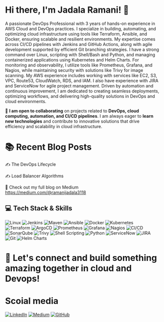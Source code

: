 # Hi there, I'm Jadala Ramani! 👋 


A passionate DevOps Professional with 3 years of hands-on experience in AWS Cloud and DevOps practices. I specialize in building, automating, and optimizing cloud infrastructure using tools like Terraform, Ansible, and Docker, ensuring scalable and resilient environments. My expertise comes across CI/CD pipelines with Jenkins and GitHub Actions, along with agile development supported by efficient Git branching strategies. I have a strong command over Linux, scripting with Shell/Bash and Python, and managing containerized applications using Kubernetes and Helm Charts. For monitoring and observability, I utilize tools like Prometheus, Grafana, and Nagios, while maintaining security with solutions like Trivy for image scanning. My AWS experience includes working with services like EC2, S3, VPC, Route53, CloudWatch, RDS, and IAM. I also have experience with JIRA and ServiceNow for agile project management. Driven by automation and continuous improvement, I am dedicated to creating seamless deployments, optimizing workflows, and delivering high-quality solutions in DevOps and cloud environments.

🚀 **I am open to collaborating** on projects related to **DevOps, cloud computing, automation, and CI/CD pipelines**. I am always eager to **learn new technologies** and contribute to innovative solutions that drive efficiency and scalability in cloud infrastructure.  

# 📚 Recent Blog Posts 
✍️ The DevOps Lifecycle

✍️ Load Balancer Algorithms
 
📢 Check out my full blog on Medium https://medium.com/@ramanijadala3118
## **💻 Tech Stack & Skills**
![Linux](https://img.shields.io/badge/Linux-%23FCC624.svg?style=for-the-badge&logo=linux&logoColor=black)
![Jenkins](https://img.shields.io/badge/Jenkins-%23D24939.svg?style=for-the-badge&logo=jenkins&logoColor=white)
![Maven](https://img.shields.io/badge/Apache%20Maven-C71A36?style=for-the-badge&logo=apache-maven&logoColor=white)
![Ansible](https://img.shields.io/badge/Ansible-%23EE0000.svg?style=for-the-badge&logo=ansible&logoColor=white)
![Docker](https://img.shields.io/badge/Docker-%232496ED.svg?style=for-the-badge&logo=docker&logoColor=white)
![Kubernetes](https://img.shields.io/badge/Kubernetes-%23326CE5.svg?style=for-the-badge&logo=kubernetes&logoColor=white)
![Terraform](https://img.shields.io/badge/Terraform-%237B42BC.svg?style=for-the-badge&logo=terraform&logoColor=white)
![ArgoCD](https://img.shields.io/badge/ArgoCD-%23EF660B.svg?style=for-the-badge&logo=argo&logoColor=white)
![Prometheus](https://img.shields.io/badge/Prometheus-%23E6522C.svg?style=for-the-badge&logo=prometheus&logoColor=white)
![Grafana](https://img.shields.io/badge/Grafana-%23F46800.svg?style=for-the-badge&logo=grafana&logoColor=white)
![Nagios](https://img.shields.io/badge/Nagios-%23000000.svg?style=for-the-badge&logo=nagios&logoColor=white)
![CI/CD](https://img.shields.io/badge/CI/CD-%23000000.svg?style=for-the-badge&logo=githubactions&logoColor=white)
![SonarQube](https://img.shields.io/badge/SonarQube-%234E9BCD.svg?style=for-the-badge&logo=sonarqube&logoColor=white)
![Trivy](https://img.shields.io/badge/Trivy-%23EE0000.svg?style=for-the-badge&logo=aqua&logoColor=white)
![Shell Scripting](https://img.shields.io/badge/Shell%20Scripting-%23212121.svg?style=for-the-badge&logo=gnu-bash&logoColor=white)
![Python](https://img.shields.io/badge/Python-%233776AB.svg?style=for-the-badge&logo=python&logoColor=white)
![ServiceNow](https://img.shields.io/badge/ServiceNow-%234E9BCD.svg?style=for-the-badge&logo=servicenow&logoColor=white)
![JIRA](https://img.shields.io/badge/JIRA-%230052CC.svg?style=for-the-badge&logo=jira&logoColor=white)
![Git](https://img.shields.io/badge/Git-%23F05033.svg?style=for-the-badge&logo=git&logoColor=white)
![Helm Charts](https://img.shields.io/badge/Helm%20Charts-%232C8EBB.svg?style=for-the-badge&logo=helm&logoColor=white)



 # 🌟 Let's connect and build something amazing together in cloud and Devops! 
 
# Scoial media

[![LinkedIn](https://img.shields.io/badge/LinkedIn-%230077B5.svg?style=for-the-badge&logo=linkedin&logoColor=white)](https://www.linkedin.com/in/jadala-ramani)
[![Medium](https://img.shields.io/badge/Medium-%23000000.svg?style=for-the-badge&logo=medium&logoColor=white)](https://medium.com/@ramanijadala3118)
[![GitHub](https://img.shields.io/badge/GitHub-%23181717.svg?style=for-the-badge&logo=github&logoColor=white)](https://github.com/jadalaramani)

